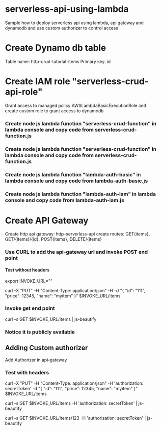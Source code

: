 # serverless-api-using-lambda
Sample how to deploy serverless api using lambda, api gateway and dynamodb and use custom authorizer to control access

# Create Dynamo db table 
Table name: http-crud-tutorial-items
Primary key: id

# Create IAM role "serverless-crud-api-role"
Grant access to managed policy AWSLambdaBasicExecutionRole and create custom role to grant access to dynamodb 

### Create node js lambda function "serverless-crud-function" in lambda console and copy code from serverless-crud-function.js

### Create node js lambda function "serverless-crud-function" in lambda console and copy code from serverless-crud-function.js

### Create node js lambda function "lambda-auth-basic" in lambda console and copy code from lambda-auth-basic.js

### Create node js lambda function "lambda-auth-iam" in lambda console and copy code from lambda-auth-iam.js

# Create API Gateway

Create http api gateway: http-serverless-api
create routes: GET{items}, GET/{items}/{id}, POST{items}, DELETE/{items}

### Use CURL to add the api-gateway url and invoke POST end point
#### Test without headers

export INVOKE_URL="<URL OF APIGATEWAY>"

curl -X "PUT" -H "Content-Type: application/json" -H -d "{
    \"id\": \"111\",
    \"price\": 12345,
    \"name\": \"myitem\"
}" $INVOKE_URL/items
  
### Invoke get end point
curl -s GET $INVOKE_URL/items | js-beautify 
  
### Notice it is publicly available
  
  
## Adding Custom authorizer  
  Add Authorizer in api-gateway
  
### Test with headers
  
curl -X "PUT" -H "Content-Type: application/json" -H 'authorization: secretToken' -d "{
    \"id\": \"111\",
    \"price\": 12345,
    \"name\": \"myitem\"
}" $INVOKE_URL/items
  
  
curl -s GET $INVOKE_URL/items -H 'authorization: secretToken' | js-beautify

curl -s GET $INVOKE_URL/items/123 -H 'authorization: secretToken' | js-beautify
  
